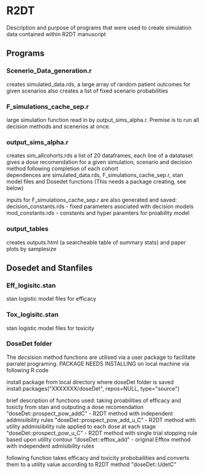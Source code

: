 # R2DT

Description and purpose of programs that were used to create simulation data contained within R2DT manuscript 

## Programs


### Scenerio_Data_generation.r

creates simulated_data.rds, a large array of random patient outcomes for given scenarios 
also creates a list of fixed scenario probabilities 

### F_simulations_cache_sep.r

large simulation function read in by output_sims_alpha.r. Premise is to run all decision methods and scenerios at once.

### output_sims_alpha.r

creates sim_allcohorts.rds a list of 20 dataframes, each line of a datataset 
gives a dose recomendation for a given simulation, scenario and decision method following completion of each cohort  
dependences are simulated_data.rds, F_simulations_cache_sep.r, stan model files
and Dosedet functions (This needs a package creating, see below)

inputs for F_simulations_cache_sep.r are also generated and saved:
decision_constants.rds - fixed parameters asociated with decision models
mod_constants.rds - constants and hyper paramters for proability model

### output_tables

creates outputs.html (a searcheable table of summary stats) and paper plots by samplesize



## Dosedet and Stanfiles

### Eff_logisitc.stan
stan logistic model files for efficacy
### Tox_logisitc.stan
stan logistic model files for toxicity


### DoseDet folder

The decsision method functions are utilised via a user package to facilitate
parralel programing. PACKAGE NEEDS INSTALLING on local machine via following R code

install package from local directory where doseDet folder is saved
install.packages("XXXXXXX/doseDet", repos=NULL, type="source")

brief description of functions used: taking proabilities of efficacy and toxicty from stan and outputing a dose 
recomendation
"doseDet::prospect_pow_addC" - R2DT method with independent addmisiibility rules
"doseDet::prospect_pow_add_u_C" - R2DT method with utility addmisiibility rule applied to each dose at each stage
"doseDet::prospect_pow_u_C" - R2DT method with single trial stopping rule based upon utility contour
"doseDet::efftox_add" - original Efftox method with independent admisibility rules

following function takes efficacy and toxicity probobailities and converts them to a utility value according to
R2DT method
"doseDet::UdetC"







